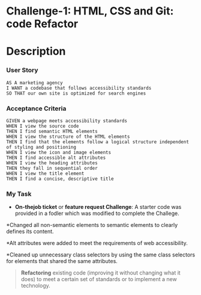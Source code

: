 # Challenge-1: HTML, CSS and Git: code Refactor 

# Description

### User Story

```
AS A marketing agency
I WANT a codebase that follows accessibility standards
SO THAT our own site is optimized for search engines
```

### Acceptance Criteria

```
GIVEN a webpage meets accessibility standards
WHEN I view the source code
THEN I find semantic HTML elements
WHEN I view the structure of the HTML elements
THEN I find that the elements follow a logical structure independent of styling and positioning
WHEN I view the icon and image elements
THEN I find accessible alt attributes
WHEN I view the heading attributes
THEN they fall in sequential order
WHEN I view the title element
THEN I find a concise, descriptive title
```

### My Task 

* **On-thejob ticket** or **feature request Challenge**:
A starter code was provided in a fodler which was modified to complete the Challege. 

*Changed all non-semantic elements to semantic elements to clearly defines its content. 

*Alt attributes were added to meet the requirements of web accessibility. 

*Cleaned up unnecessary class selectors by using the same class selectors for elements that shared the same attributes. 

>**Refactoring** existing code (improving it without changing what it does) to meet a certain set of standards or to implement a new technology. 

